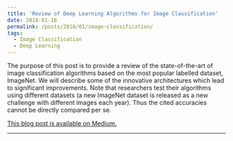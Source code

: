 ```yaml
---
title: 'Review of Deep Learning Algorithms for Image Classification'
date: 2018-01-16
permalink: /posts/2018/01/image-classification/
tags:
  - Image Classification
  - Deep Learning
---
```


The purpose of this post is to provide a review of the state-of-the-art of image classification algorithms based on the most popular labelled dataset, ImageNet. We will describe some of the innovative architectures which lead to significant improvements. Note that researchers test their algorithms using different datasets (a new ImageNet dataset is released as a new challenge with different images each year). Thus the cited accuracies cannot be directly compared per se.

[This blog post is available on Medium.](https://medium.com/zylapp/review-of-deep-learning-algorithms-for-image-classification-5fdbca4a05e2)

------